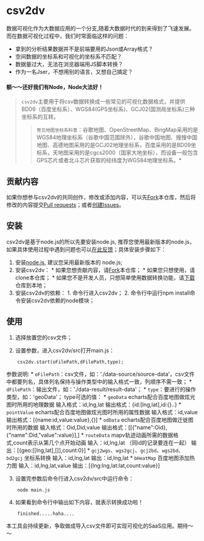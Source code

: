 # csv2dv

数据可视化作为大数据应用的一个分支,随着大数据时代的到来得到了飞速发展。而在数据可视化过程中，我们时常面临这样的问题：

*   拿到的分析结果数据并不是前端要用的Json或Array格式？
*   空间数据的坐标系和可视化的坐标系不匹配？
*   数据量过大，无法在浏览器端用JS脚本转换？
*   作为一名Jser，不想用别的语言，又想自己搞定？

#### 额～～还好我们有Node，Node大法好！

>`csv2dv`主要用于将csv数据转换成一些常见的可视化数据格式，并提供BD09（百度坐标系）、WGS84(GPS坐标系)、GCJ02(国测局坐标系)三种坐标系的互转。
>>`常见地图坐标系科普`：谷歌地图、OpenStreetMap、BingMap采用的是WGS84地理坐标系（谷歌中国范围除外），谷歌中国地图、搜搜中国地图、高德地图采用的是GCJ02地理坐标系，百度采用的是BD09坐标系，天地图采用的是cgcs2000（国家大地坐标），而设备一般包含GPS芯片或者北斗芯片获取的经纬度为WGS84地理坐标系。*

## 贡献内容

如果你想参与csv2dv的共同创作，修改或添加内容，可以先[Fork](https://github.com/tutuxxx/csv2dv)本仓库，然后将修改的内容提交[Pull requests](https://github.com/tutuxxx/csv2dv/pulls)；或者[创建Issues](https://github.com/tutuxxx/csv2dv/issues/new)。

## 安装

csv2dv是基于node.js的所以先要安装node.js, 推荐您使用最新版本的node.js，如果具体使用过程中遇到问题也可以[在此反馈](https://github.com/tutuxxx/csv2dv/issues/new)；具体安装步骤如下：

1. 安装[node.js](https://nodejs.org), 建议您采用最新版本的 node.js;
2. 安装csv2dv：
       *  如果您想贡献内容，请[Fork](https://github.com/tutuxxx/csv2dv)本仓库；
       *  如果您只想使用，请clone本仓库；
       *  如果您不是开发人员，只想简单使用数据转换功能，请[下载](https://github.com/tutuxxx/csv2dv/archive/master.zip)仓库到本地；
3. 安装csv2dv的依赖：
       1. 命令行进入csv2dv；
       2. 命令行中运行npm install命令安装csv2dv依赖的node模块；
       
## 使用

1. 选择放置您的csv文件；

2. 设置参数，进入csv2dv/src打开main.js：
```
    csv2dv.start(oFilePath,dFilePath,type);
```
参数说明:
    *  `oFilePath`：csv文件，如：'./data-source/source-data'，csv文件中都要列名，具体列名保持与操作类型中的输入格式一致，列顺序不需一致；
    *  `dFilePath`：输出文件，如：'./data-result/result-data'；
    *  `type`：要进行的操作类型，如：'geoData'；
        type可选的值：
        * `geoData` 
                echarts配合百度地图做炫光图时所用的地理数据
                输入格式：id,lng,lat
                输出格式：{id:[lng,lat],id:{}..}
        * `pointValue`
                echarts配合百度地图做炫光图时所用的属性数据
                输入格式：id,value
                输出格式：[{name:id,value:value},{}]
        * `odData`
                echarts配合百度地图做迁徙图时所用的数据
                输入格式：Oid,Did,value
                输出格式：[[{"name":Oid},{"name":Did,"value":value}],]
        * `routeData`
                mapv轨迹动画所需的数据格式,count表示从第几个点开始动画
                输入：id,lng,lat     （同id的记录要连在一起）
                输出：[{geo:[[lng,lat],[]],count:0}]
        * `gcj2wgs`、`wgs2gcj`、`gcj2bd`、`wgs2bd`、`bd2gcj`
                坐标系转换
                输入：id,lng,lat
                输出：id,lng,lat
        * `bHeatMap`
                百度地图添加热力图
                输入：id,lng,lat,value
                输出：[{lng:lng,lat:lat,count:value}]
                
3. 设置完参数后命令行进入csv2dv/src中运行命令：
```
    node main.js
```

4. 如果看到命令行中输出如下内容，就表示转换成功啦！
```
    finished.....haha....
```

本工具会持续更新，争取做成导入csv文件即可实现可视化的SaaS应用。期待～～
